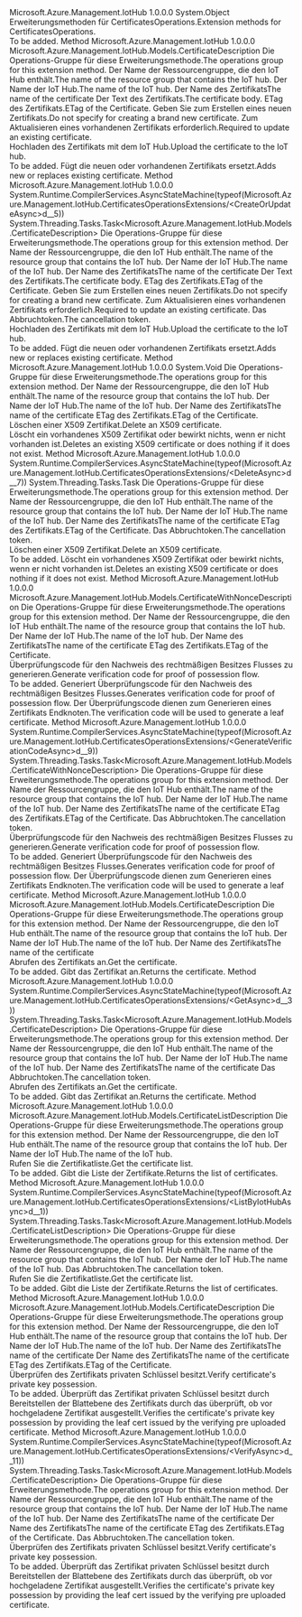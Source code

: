 <Type Name="CertificatesOperationsExtensions" FullName="Microsoft.Azure.Management.IotHub.CertificatesOperationsExtensions">
  <TypeSignature Language="C#" Value="public static class CertificatesOperationsExtensions" />
  <TypeSignature Language="ILAsm" Value=".class public auto ansi abstract sealed beforefieldinit CertificatesOperationsExtensions extends System.Object" />
  <TypeSignature Language="DocId" Value="T:Microsoft.Azure.Management.IotHub.CertificatesOperationsExtensions" />
  <TypeSignature Language="VB.NET" Value="Public Module CertificatesOperationsExtensions" />
  <TypeSignature Language="F#" Value="type CertificatesOperationsExtensions = class" />
  <AssemblyInfo>
    <AssemblyName>Microsoft.Azure.Management.IotHub</AssemblyName>
    <AssemblyVersion>1.0.0.0</AssemblyVersion>
  </AssemblyInfo>
  <Base>
    <BaseTypeName>System.Object</BaseTypeName>
  </Base>
  <Interfaces />
  <Docs>
    <summary>
            <span data-ttu-id="b4061-101">Erweiterungsmethoden für CertificatesOperations.</span><span class="sxs-lookup"><span data-stu-id="b4061-101">Extension methods for CertificatesOperations.</span></span>
            </summary>
    <remarks>To be added.</remarks>
  </Docs>
  <Members>
    <Member MemberName="CreateOrUpdate">
      <MemberSignature Language="C#" Value="public static Microsoft.Azure.Management.IotHub.Models.CertificateDescription CreateOrUpdate (this Microsoft.Azure.Management.IotHub.ICertificatesOperations operations, string resourceGroupName, string resourceName, string certificateName, Microsoft.Azure.Management.IotHub.Models.CertificateBodyDescription certificateDescription, string ifMatch = null);" />
      <MemberSignature Language="ILAsm" Value=".method public static hidebysig class Microsoft.Azure.Management.IotHub.Models.CertificateDescription CreateOrUpdate(class Microsoft.Azure.Management.IotHub.ICertificatesOperations operations, string resourceGroupName, string resourceName, string certificateName, class Microsoft.Azure.Management.IotHub.Models.CertificateBodyDescription certificateDescription, string ifMatch) cil managed" />
      <MemberSignature Language="DocId" Value="M:Microsoft.Azure.Management.IotHub.CertificatesOperationsExtensions.CreateOrUpdate(Microsoft.Azure.Management.IotHub.ICertificatesOperations,System.String,System.String,System.String,Microsoft.Azure.Management.IotHub.Models.CertificateBodyDescription,System.String)" />
      <MemberSignature Language="F#" Value="static member CreateOrUpdate : Microsoft.Azure.Management.IotHub.ICertificatesOperations * string * string * string * Microsoft.Azure.Management.IotHub.Models.CertificateBodyDescription * string -&gt; Microsoft.Azure.Management.IotHub.Models.CertificateDescription" Usage="Microsoft.Azure.Management.IotHub.CertificatesOperationsExtensions.CreateOrUpdate (operations, resourceGroupName, resourceName, certificateName, certificateDescription, ifMatch)" />
      <MemberType>Method</MemberType>
      <AssemblyInfo>
        <AssemblyName>Microsoft.Azure.Management.IotHub</AssemblyName>
        <AssemblyVersion>1.0.0.0</AssemblyVersion>
      </AssemblyInfo>
      <ReturnValue>
        <ReturnType>Microsoft.Azure.Management.IotHub.Models.CertificateDescription</ReturnType>
      </ReturnValue>
      <Parameters>
        <Parameter Name="operations" Type="Microsoft.Azure.Management.IotHub.ICertificatesOperations" RefType="this" />
        <Parameter Name="resourceGroupName" Type="System.String" />
        <Parameter Name="resourceName" Type="System.String" />
        <Parameter Name="certificateName" Type="System.String" />
        <Parameter Name="certificateDescription" Type="Microsoft.Azure.Management.IotHub.Models.CertificateBodyDescription" />
        <Parameter Name="ifMatch" Type="System.String" />
      </Parameters>
      <Docs>
        <param name="operations">
            <span data-ttu-id="b4061-102">Die Operations-Gruppe für diese Erweiterungsmethode.</span><span class="sxs-lookup"><span data-stu-id="b4061-102">The operations group for this extension method.</span></span>
            </param>
        <param name="resourceGroupName">
            <span data-ttu-id="b4061-103">Der Name der Ressourcengruppe, die den IoT Hub enthält.</span><span class="sxs-lookup"><span data-stu-id="b4061-103">The name of the resource group that contains the IoT hub.</span></span>
            </param>
        <param name="resourceName">
            <span data-ttu-id="b4061-104">Der Name der IoT Hub.</span><span class="sxs-lookup"><span data-stu-id="b4061-104">The name of the IoT hub.</span></span>
            </param>
        <param name="certificateName">
            <span data-ttu-id="b4061-105">Der Name des Zertifikats</span><span class="sxs-lookup"><span data-stu-id="b4061-105">The name of the certificate</span></span>
            </param>
        <param name="certificateDescription">
            <span data-ttu-id="b4061-106">Der Text des Zertifikats.</span><span class="sxs-lookup"><span data-stu-id="b4061-106">The certificate body.</span></span>
            </param>
        <param name="ifMatch">
            <span data-ttu-id="b4061-107">ETag des Zertifikats.</span><span class="sxs-lookup"><span data-stu-id="b4061-107">ETag of the Certificate.</span></span> <span data-ttu-id="b4061-108">Geben Sie zum Erstellen eines neuen Zertifikats.</span><span class="sxs-lookup"><span data-stu-id="b4061-108">Do not specify for creating a brand new certificate.</span></span> <span data-ttu-id="b4061-109">Zum Aktualisieren eines vorhandenen Zertifikats erforderlich.</span><span class="sxs-lookup"><span data-stu-id="b4061-109">Required to update an existing certificate.</span></span>
            </param>
        <summary>
            <span data-ttu-id="b4061-110">Hochladen des Zertifikats mit dem IoT Hub.</span><span class="sxs-lookup"><span data-stu-id="b4061-110">Upload the certificate to the IoT hub.</span></span>
            </summary>
        <returns>To be added.</returns>
        <remarks>
            <span data-ttu-id="b4061-111">Fügt die neuen oder vorhandenen Zertifikats ersetzt.</span><span class="sxs-lookup"><span data-stu-id="b4061-111">Adds new or replaces existing certificate.</span></span>
            </remarks>
      </Docs>
    </Member>
    <Member MemberName="CreateOrUpdateAsync">
      <MemberSignature Language="C#" Value="public static System.Threading.Tasks.Task&lt;Microsoft.Azure.Management.IotHub.Models.CertificateDescription&gt; CreateOrUpdateAsync (this Microsoft.Azure.Management.IotHub.ICertificatesOperations operations, string resourceGroupName, string resourceName, string certificateName, Microsoft.Azure.Management.IotHub.Models.CertificateBodyDescription certificateDescription, string ifMatch = null, System.Threading.CancellationToken cancellationToken = null);" />
      <MemberSignature Language="ILAsm" Value=".method public static hidebysig class System.Threading.Tasks.Task`1&lt;class Microsoft.Azure.Management.IotHub.Models.CertificateDescription&gt; CreateOrUpdateAsync(class Microsoft.Azure.Management.IotHub.ICertificatesOperations operations, string resourceGroupName, string resourceName, string certificateName, class Microsoft.Azure.Management.IotHub.Models.CertificateBodyDescription certificateDescription, string ifMatch, valuetype System.Threading.CancellationToken cancellationToken) cil managed" />
      <MemberSignature Language="DocId" Value="M:Microsoft.Azure.Management.IotHub.CertificatesOperationsExtensions.CreateOrUpdateAsync(Microsoft.Azure.Management.IotHub.ICertificatesOperations,System.String,System.String,System.String,Microsoft.Azure.Management.IotHub.Models.CertificateBodyDescription,System.String,System.Threading.CancellationToken)" />
      <MemberSignature Language="F#" Value="static member CreateOrUpdateAsync : Microsoft.Azure.Management.IotHub.ICertificatesOperations * string * string * string * Microsoft.Azure.Management.IotHub.Models.CertificateBodyDescription * string * System.Threading.CancellationToken -&gt; System.Threading.Tasks.Task&lt;Microsoft.Azure.Management.IotHub.Models.CertificateDescription&gt;" Usage="Microsoft.Azure.Management.IotHub.CertificatesOperationsExtensions.CreateOrUpdateAsync (operations, resourceGroupName, resourceName, certificateName, certificateDescription, ifMatch, cancellationToken)" />
      <MemberType>Method</MemberType>
      <AssemblyInfo>
        <AssemblyName>Microsoft.Azure.Management.IotHub</AssemblyName>
        <AssemblyVersion>1.0.0.0</AssemblyVersion>
      </AssemblyInfo>
      <Attributes>
        <Attribute>
          <AttributeName>System.Runtime.CompilerServices.AsyncStateMachine(typeof(Microsoft.Azure.Management.IotHub.CertificatesOperationsExtensions/&lt;CreateOrUpdateAsync&gt;d__5))</AttributeName>
        </Attribute>
      </Attributes>
      <ReturnValue>
        <ReturnType>System.Threading.Tasks.Task&lt;Microsoft.Azure.Management.IotHub.Models.CertificateDescription&gt;</ReturnType>
      </ReturnValue>
      <Parameters>
        <Parameter Name="operations" Type="Microsoft.Azure.Management.IotHub.ICertificatesOperations" RefType="this" />
        <Parameter Name="resourceGroupName" Type="System.String" />
        <Parameter Name="resourceName" Type="System.String" />
        <Parameter Name="certificateName" Type="System.String" />
        <Parameter Name="certificateDescription" Type="Microsoft.Azure.Management.IotHub.Models.CertificateBodyDescription" />
        <Parameter Name="ifMatch" Type="System.String" />
        <Parameter Name="cancellationToken" Type="System.Threading.CancellationToken" />
      </Parameters>
      <Docs>
        <param name="operations">
            <span data-ttu-id="b4061-112">Die Operations-Gruppe für diese Erweiterungsmethode.</span><span class="sxs-lookup"><span data-stu-id="b4061-112">The operations group for this extension method.</span></span>
            </param>
        <param name="resourceGroupName">
            <span data-ttu-id="b4061-113">Der Name der Ressourcengruppe, die den IoT Hub enthält.</span><span class="sxs-lookup"><span data-stu-id="b4061-113">The name of the resource group that contains the IoT hub.</span></span>
            </param>
        <param name="resourceName">
            <span data-ttu-id="b4061-114">Der Name der IoT Hub.</span><span class="sxs-lookup"><span data-stu-id="b4061-114">The name of the IoT hub.</span></span>
            </param>
        <param name="certificateName">
            <span data-ttu-id="b4061-115">Der Name des Zertifikats</span><span class="sxs-lookup"><span data-stu-id="b4061-115">The name of the certificate</span></span>
            </param>
        <param name="certificateDescription">
            <span data-ttu-id="b4061-116">Der Text des Zertifikats.</span><span class="sxs-lookup"><span data-stu-id="b4061-116">The certificate body.</span></span>
            </param>
        <param name="ifMatch">
            <span data-ttu-id="b4061-117">ETag des Zertifikats.</span><span class="sxs-lookup"><span data-stu-id="b4061-117">ETag of the Certificate.</span></span> <span data-ttu-id="b4061-118">Geben Sie zum Erstellen eines neuen Zertifikats.</span><span class="sxs-lookup"><span data-stu-id="b4061-118">Do not specify for creating a brand new certificate.</span></span> <span data-ttu-id="b4061-119">Zum Aktualisieren eines vorhandenen Zertifikats erforderlich.</span><span class="sxs-lookup"><span data-stu-id="b4061-119">Required to update an existing certificate.</span></span>
            </param>
        <param name="cancellationToken">
            <span data-ttu-id="b4061-120">Das Abbruchtoken.</span><span class="sxs-lookup"><span data-stu-id="b4061-120">The cancellation token.</span></span>
            </param>
        <summary>
            <span data-ttu-id="b4061-121">Hochladen des Zertifikats mit dem IoT Hub.</span><span class="sxs-lookup"><span data-stu-id="b4061-121">Upload the certificate to the IoT hub.</span></span>
            </summary>
        <returns>To be added.</returns>
        <remarks>
            <span data-ttu-id="b4061-122">Fügt die neuen oder vorhandenen Zertifikats ersetzt.</span><span class="sxs-lookup"><span data-stu-id="b4061-122">Adds new or replaces existing certificate.</span></span>
            </remarks>
      </Docs>
    </Member>
    <Member MemberName="Delete">
      <MemberSignature Language="C#" Value="public static void Delete (this Microsoft.Azure.Management.IotHub.ICertificatesOperations operations, string resourceGroupName, string resourceName, string certificateName, string ifMatch);" />
      <MemberSignature Language="ILAsm" Value=".method public static hidebysig void Delete(class Microsoft.Azure.Management.IotHub.ICertificatesOperations operations, string resourceGroupName, string resourceName, string certificateName, string ifMatch) cil managed" />
      <MemberSignature Language="DocId" Value="M:Microsoft.Azure.Management.IotHub.CertificatesOperationsExtensions.Delete(Microsoft.Azure.Management.IotHub.ICertificatesOperations,System.String,System.String,System.String,System.String)" />
      <MemberSignature Language="VB.NET" Value="&lt;Extension()&gt;&#xA;Public Sub Delete (operations As ICertificatesOperations, resourceGroupName As String, resourceName As String, certificateName As String, ifMatch As String)" />
      <MemberSignature Language="F#" Value="static member Delete : Microsoft.Azure.Management.IotHub.ICertificatesOperations * string * string * string * string -&gt; unit" Usage="Microsoft.Azure.Management.IotHub.CertificatesOperationsExtensions.Delete (operations, resourceGroupName, resourceName, certificateName, ifMatch)" />
      <MemberType>Method</MemberType>
      <AssemblyInfo>
        <AssemblyName>Microsoft.Azure.Management.IotHub</AssemblyName>
        <AssemblyVersion>1.0.0.0</AssemblyVersion>
      </AssemblyInfo>
      <ReturnValue>
        <ReturnType>System.Void</ReturnType>
      </ReturnValue>
      <Parameters>
        <Parameter Name="operations" Type="Microsoft.Azure.Management.IotHub.ICertificatesOperations" RefType="this" />
        <Parameter Name="resourceGroupName" Type="System.String" />
        <Parameter Name="resourceName" Type="System.String" />
        <Parameter Name="certificateName" Type="System.String" />
        <Parameter Name="ifMatch" Type="System.String" />
      </Parameters>
      <Docs>
        <param name="operations">
            <span data-ttu-id="b4061-123">Die Operations-Gruppe für diese Erweiterungsmethode.</span><span class="sxs-lookup"><span data-stu-id="b4061-123">The operations group for this extension method.</span></span>
            </param>
        <param name="resourceGroupName">
            <span data-ttu-id="b4061-124">Der Name der Ressourcengruppe, die den IoT Hub enthält.</span><span class="sxs-lookup"><span data-stu-id="b4061-124">The name of the resource group that contains the IoT hub.</span></span>
            </param>
        <param name="resourceName">
            <span data-ttu-id="b4061-125">Der Name der IoT Hub.</span><span class="sxs-lookup"><span data-stu-id="b4061-125">The name of the IoT hub.</span></span>
            </param>
        <param name="certificateName">
            <span data-ttu-id="b4061-126">Der Name des Zertifikats</span><span class="sxs-lookup"><span data-stu-id="b4061-126">The name of the certificate</span></span>
            </param>
        <param name="ifMatch">
            <span data-ttu-id="b4061-127">ETag des Zertifikats.</span><span class="sxs-lookup"><span data-stu-id="b4061-127">ETag of the Certificate.</span></span>
            </param>
        <summary>
            <span data-ttu-id="b4061-128">Löschen einer X509 Zertifikat.</span><span class="sxs-lookup"><span data-stu-id="b4061-128">Delete an X509 certificate.</span></span>
            </summary>
        <remarks>
            <span data-ttu-id="b4061-129">Löscht ein vorhandenes X509 Zertifikat oder bewirkt nichts, wenn er nicht vorhanden ist.</span><span class="sxs-lookup"><span data-stu-id="b4061-129">Deletes an existing X509 certificate or does nothing if it does not exist.</span></span>
            </remarks>
      </Docs>
    </Member>
    <Member MemberName="DeleteAsync">
      <MemberSignature Language="C#" Value="public static System.Threading.Tasks.Task DeleteAsync (this Microsoft.Azure.Management.IotHub.ICertificatesOperations operations, string resourceGroupName, string resourceName, string certificateName, string ifMatch, System.Threading.CancellationToken cancellationToken = null);" />
      <MemberSignature Language="ILAsm" Value=".method public static hidebysig class System.Threading.Tasks.Task DeleteAsync(class Microsoft.Azure.Management.IotHub.ICertificatesOperations operations, string resourceGroupName, string resourceName, string certificateName, string ifMatch, valuetype System.Threading.CancellationToken cancellationToken) cil managed" />
      <MemberSignature Language="DocId" Value="M:Microsoft.Azure.Management.IotHub.CertificatesOperationsExtensions.DeleteAsync(Microsoft.Azure.Management.IotHub.ICertificatesOperations,System.String,System.String,System.String,System.String,System.Threading.CancellationToken)" />
      <MemberSignature Language="F#" Value="static member DeleteAsync : Microsoft.Azure.Management.IotHub.ICertificatesOperations * string * string * string * string * System.Threading.CancellationToken -&gt; System.Threading.Tasks.Task" Usage="Microsoft.Azure.Management.IotHub.CertificatesOperationsExtensions.DeleteAsync (operations, resourceGroupName, resourceName, certificateName, ifMatch, cancellationToken)" />
      <MemberType>Method</MemberType>
      <AssemblyInfo>
        <AssemblyName>Microsoft.Azure.Management.IotHub</AssemblyName>
        <AssemblyVersion>1.0.0.0</AssemblyVersion>
      </AssemblyInfo>
      <Attributes>
        <Attribute>
          <AttributeName>System.Runtime.CompilerServices.AsyncStateMachine(typeof(Microsoft.Azure.Management.IotHub.CertificatesOperationsExtensions/&lt;DeleteAsync&gt;d__7))</AttributeName>
        </Attribute>
      </Attributes>
      <ReturnValue>
        <ReturnType>System.Threading.Tasks.Task</ReturnType>
      </ReturnValue>
      <Parameters>
        <Parameter Name="operations" Type="Microsoft.Azure.Management.IotHub.ICertificatesOperations" RefType="this" />
        <Parameter Name="resourceGroupName" Type="System.String" />
        <Parameter Name="resourceName" Type="System.String" />
        <Parameter Name="certificateName" Type="System.String" />
        <Parameter Name="ifMatch" Type="System.String" />
        <Parameter Name="cancellationToken" Type="System.Threading.CancellationToken" />
      </Parameters>
      <Docs>
        <param name="operations">
            <span data-ttu-id="b4061-130">Die Operations-Gruppe für diese Erweiterungsmethode.</span><span class="sxs-lookup"><span data-stu-id="b4061-130">The operations group for this extension method.</span></span>
            </param>
        <param name="resourceGroupName">
            <span data-ttu-id="b4061-131">Der Name der Ressourcengruppe, die den IoT Hub enthält.</span><span class="sxs-lookup"><span data-stu-id="b4061-131">The name of the resource group that contains the IoT hub.</span></span>
            </param>
        <param name="resourceName">
            <span data-ttu-id="b4061-132">Der Name der IoT Hub.</span><span class="sxs-lookup"><span data-stu-id="b4061-132">The name of the IoT hub.</span></span>
            </param>
        <param name="certificateName">
            <span data-ttu-id="b4061-133">Der Name des Zertifikats</span><span class="sxs-lookup"><span data-stu-id="b4061-133">The name of the certificate</span></span>
            </param>
        <param name="ifMatch">
            <span data-ttu-id="b4061-134">ETag des Zertifikats.</span><span class="sxs-lookup"><span data-stu-id="b4061-134">ETag of the Certificate.</span></span>
            </param>
        <param name="cancellationToken">
            <span data-ttu-id="b4061-135">Das Abbruchtoken.</span><span class="sxs-lookup"><span data-stu-id="b4061-135">The cancellation token.</span></span>
            </param>
        <summary>
            <span data-ttu-id="b4061-136">Löschen einer X509 Zertifikat.</span><span class="sxs-lookup"><span data-stu-id="b4061-136">Delete an X509 certificate.</span></span>
            </summary>
        <returns>To be added.</returns>
        <remarks>
            <span data-ttu-id="b4061-137">Löscht ein vorhandenes X509 Zertifikat oder bewirkt nichts, wenn er nicht vorhanden ist.</span><span class="sxs-lookup"><span data-stu-id="b4061-137">Deletes an existing X509 certificate or does nothing if it does not exist.</span></span>
            </remarks>
      </Docs>
    </Member>
    <Member MemberName="GenerateVerificationCode">
      <MemberSignature Language="C#" Value="public static Microsoft.Azure.Management.IotHub.Models.CertificateWithNonceDescription GenerateVerificationCode (this Microsoft.Azure.Management.IotHub.ICertificatesOperations operations, string resourceGroupName, string resourceName, string certificateName, string ifMatch);" />
      <MemberSignature Language="ILAsm" Value=".method public static hidebysig class Microsoft.Azure.Management.IotHub.Models.CertificateWithNonceDescription GenerateVerificationCode(class Microsoft.Azure.Management.IotHub.ICertificatesOperations operations, string resourceGroupName, string resourceName, string certificateName, string ifMatch) cil managed" />
      <MemberSignature Language="DocId" Value="M:Microsoft.Azure.Management.IotHub.CertificatesOperationsExtensions.GenerateVerificationCode(Microsoft.Azure.Management.IotHub.ICertificatesOperations,System.String,System.String,System.String,System.String)" />
      <MemberSignature Language="VB.NET" Value="&lt;Extension()&gt;&#xA;Public Function GenerateVerificationCode (operations As ICertificatesOperations, resourceGroupName As String, resourceName As String, certificateName As String, ifMatch As String) As CertificateWithNonceDescription" />
      <MemberSignature Language="F#" Value="static member GenerateVerificationCode : Microsoft.Azure.Management.IotHub.ICertificatesOperations * string * string * string * string -&gt; Microsoft.Azure.Management.IotHub.Models.CertificateWithNonceDescription" Usage="Microsoft.Azure.Management.IotHub.CertificatesOperationsExtensions.GenerateVerificationCode (operations, resourceGroupName, resourceName, certificateName, ifMatch)" />
      <MemberType>Method</MemberType>
      <AssemblyInfo>
        <AssemblyName>Microsoft.Azure.Management.IotHub</AssemblyName>
        <AssemblyVersion>1.0.0.0</AssemblyVersion>
      </AssemblyInfo>
      <ReturnValue>
        <ReturnType>Microsoft.Azure.Management.IotHub.Models.CertificateWithNonceDescription</ReturnType>
      </ReturnValue>
      <Parameters>
        <Parameter Name="operations" Type="Microsoft.Azure.Management.IotHub.ICertificatesOperations" RefType="this" />
        <Parameter Name="resourceGroupName" Type="System.String" />
        <Parameter Name="resourceName" Type="System.String" />
        <Parameter Name="certificateName" Type="System.String" />
        <Parameter Name="ifMatch" Type="System.String" />
      </Parameters>
      <Docs>
        <param name="operations">
            <span data-ttu-id="b4061-138">Die Operations-Gruppe für diese Erweiterungsmethode.</span><span class="sxs-lookup"><span data-stu-id="b4061-138">The operations group for this extension method.</span></span>
            </param>
        <param name="resourceGroupName">
            <span data-ttu-id="b4061-139">Der Name der Ressourcengruppe, die den IoT Hub enthält.</span><span class="sxs-lookup"><span data-stu-id="b4061-139">The name of the resource group that contains the IoT hub.</span></span>
            </param>
        <param name="resourceName">
            <span data-ttu-id="b4061-140">Der Name der IoT Hub.</span><span class="sxs-lookup"><span data-stu-id="b4061-140">The name of the IoT hub.</span></span>
            </param>
        <param name="certificateName">
            <span data-ttu-id="b4061-141">Der Name des Zertifikats</span><span class="sxs-lookup"><span data-stu-id="b4061-141">The name of the certificate</span></span>
            </param>
        <param name="ifMatch">
            <span data-ttu-id="b4061-142">ETag des Zertifikats.</span><span class="sxs-lookup"><span data-stu-id="b4061-142">ETag of the Certificate.</span></span>
            </param>
        <summary>
            <span data-ttu-id="b4061-143">Überprüfungscode für den Nachweis des rechtmäßigen Besitzes Flusses zu generieren.</span><span class="sxs-lookup"><span data-stu-id="b4061-143">Generate verification code for proof of possession flow.</span></span>
            </summary>
        <returns>To be added.</returns>
        <remarks>
            <span data-ttu-id="b4061-144">Generiert Überprüfungscode für den Nachweis des rechtmäßigen Besitzes Flusses.</span><span class="sxs-lookup"><span data-stu-id="b4061-144">Generates verification code for proof of possession flow.</span></span> <span data-ttu-id="b4061-145">Der Überprüfungscode dienen zum Generieren eines Zertifikats Endknoten.</span><span class="sxs-lookup"><span data-stu-id="b4061-145">The verification code will be used to generate a leaf certificate.</span></span>
            </remarks>
      </Docs>
    </Member>
    <Member MemberName="GenerateVerificationCodeAsync">
      <MemberSignature Language="C#" Value="public static System.Threading.Tasks.Task&lt;Microsoft.Azure.Management.IotHub.Models.CertificateWithNonceDescription&gt; GenerateVerificationCodeAsync (this Microsoft.Azure.Management.IotHub.ICertificatesOperations operations, string resourceGroupName, string resourceName, string certificateName, string ifMatch, System.Threading.CancellationToken cancellationToken = null);" />
      <MemberSignature Language="ILAsm" Value=".method public static hidebysig class System.Threading.Tasks.Task`1&lt;class Microsoft.Azure.Management.IotHub.Models.CertificateWithNonceDescription&gt; GenerateVerificationCodeAsync(class Microsoft.Azure.Management.IotHub.ICertificatesOperations operations, string resourceGroupName, string resourceName, string certificateName, string ifMatch, valuetype System.Threading.CancellationToken cancellationToken) cil managed" />
      <MemberSignature Language="DocId" Value="M:Microsoft.Azure.Management.IotHub.CertificatesOperationsExtensions.GenerateVerificationCodeAsync(Microsoft.Azure.Management.IotHub.ICertificatesOperations,System.String,System.String,System.String,System.String,System.Threading.CancellationToken)" />
      <MemberSignature Language="F#" Value="static member GenerateVerificationCodeAsync : Microsoft.Azure.Management.IotHub.ICertificatesOperations * string * string * string * string * System.Threading.CancellationToken -&gt; System.Threading.Tasks.Task&lt;Microsoft.Azure.Management.IotHub.Models.CertificateWithNonceDescription&gt;" Usage="Microsoft.Azure.Management.IotHub.CertificatesOperationsExtensions.GenerateVerificationCodeAsync (operations, resourceGroupName, resourceName, certificateName, ifMatch, cancellationToken)" />
      <MemberType>Method</MemberType>
      <AssemblyInfo>
        <AssemblyName>Microsoft.Azure.Management.IotHub</AssemblyName>
        <AssemblyVersion>1.0.0.0</AssemblyVersion>
      </AssemblyInfo>
      <Attributes>
        <Attribute>
          <AttributeName>System.Runtime.CompilerServices.AsyncStateMachine(typeof(Microsoft.Azure.Management.IotHub.CertificatesOperationsExtensions/&lt;GenerateVerificationCodeAsync&gt;d__9))</AttributeName>
        </Attribute>
      </Attributes>
      <ReturnValue>
        <ReturnType>System.Threading.Tasks.Task&lt;Microsoft.Azure.Management.IotHub.Models.CertificateWithNonceDescription&gt;</ReturnType>
      </ReturnValue>
      <Parameters>
        <Parameter Name="operations" Type="Microsoft.Azure.Management.IotHub.ICertificatesOperations" RefType="this" />
        <Parameter Name="resourceGroupName" Type="System.String" />
        <Parameter Name="resourceName" Type="System.String" />
        <Parameter Name="certificateName" Type="System.String" />
        <Parameter Name="ifMatch" Type="System.String" />
        <Parameter Name="cancellationToken" Type="System.Threading.CancellationToken" />
      </Parameters>
      <Docs>
        <param name="operations">
            <span data-ttu-id="b4061-146">Die Operations-Gruppe für diese Erweiterungsmethode.</span><span class="sxs-lookup"><span data-stu-id="b4061-146">The operations group for this extension method.</span></span>
            </param>
        <param name="resourceGroupName">
            <span data-ttu-id="b4061-147">Der Name der Ressourcengruppe, die den IoT Hub enthält.</span><span class="sxs-lookup"><span data-stu-id="b4061-147">The name of the resource group that contains the IoT hub.</span></span>
            </param>
        <param name="resourceName">
            <span data-ttu-id="b4061-148">Der Name der IoT Hub.</span><span class="sxs-lookup"><span data-stu-id="b4061-148">The name of the IoT hub.</span></span>
            </param>
        <param name="certificateName">
            <span data-ttu-id="b4061-149">Der Name des Zertifikats</span><span class="sxs-lookup"><span data-stu-id="b4061-149">The name of the certificate</span></span>
            </param>
        <param name="ifMatch">
            <span data-ttu-id="b4061-150">ETag des Zertifikats.</span><span class="sxs-lookup"><span data-stu-id="b4061-150">ETag of the Certificate.</span></span>
            </param>
        <param name="cancellationToken">
            <span data-ttu-id="b4061-151">Das Abbruchtoken.</span><span class="sxs-lookup"><span data-stu-id="b4061-151">The cancellation token.</span></span>
            </param>
        <summary>
            <span data-ttu-id="b4061-152">Überprüfungscode für den Nachweis des rechtmäßigen Besitzes Flusses zu generieren.</span><span class="sxs-lookup"><span data-stu-id="b4061-152">Generate verification code for proof of possession flow.</span></span>
            </summary>
        <returns>To be added.</returns>
        <remarks>
            <span data-ttu-id="b4061-153">Generiert Überprüfungscode für den Nachweis des rechtmäßigen Besitzes Flusses.</span><span class="sxs-lookup"><span data-stu-id="b4061-153">Generates verification code for proof of possession flow.</span></span> <span data-ttu-id="b4061-154">Der Überprüfungscode dienen zum Generieren eines Zertifikats Endknoten.</span><span class="sxs-lookup"><span data-stu-id="b4061-154">The verification code will be used to generate a leaf certificate.</span></span>
            </remarks>
      </Docs>
    </Member>
    <Member MemberName="Get">
      <MemberSignature Language="C#" Value="public static Microsoft.Azure.Management.IotHub.Models.CertificateDescription Get (this Microsoft.Azure.Management.IotHub.ICertificatesOperations operations, string resourceGroupName, string resourceName, string certificateName);" />
      <MemberSignature Language="ILAsm" Value=".method public static hidebysig class Microsoft.Azure.Management.IotHub.Models.CertificateDescription Get(class Microsoft.Azure.Management.IotHub.ICertificatesOperations operations, string resourceGroupName, string resourceName, string certificateName) cil managed" />
      <MemberSignature Language="DocId" Value="M:Microsoft.Azure.Management.IotHub.CertificatesOperationsExtensions.Get(Microsoft.Azure.Management.IotHub.ICertificatesOperations,System.String,System.String,System.String)" />
      <MemberSignature Language="VB.NET" Value="&lt;Extension()&gt;&#xA;Public Function Get (operations As ICertificatesOperations, resourceGroupName As String, resourceName As String, certificateName As String) As CertificateDescription" />
      <MemberSignature Language="F#" Value="static member Get : Microsoft.Azure.Management.IotHub.ICertificatesOperations * string * string * string -&gt; Microsoft.Azure.Management.IotHub.Models.CertificateDescription" Usage="Microsoft.Azure.Management.IotHub.CertificatesOperationsExtensions.Get (operations, resourceGroupName, resourceName, certificateName)" />
      <MemberType>Method</MemberType>
      <AssemblyInfo>
        <AssemblyName>Microsoft.Azure.Management.IotHub</AssemblyName>
        <AssemblyVersion>1.0.0.0</AssemblyVersion>
      </AssemblyInfo>
      <ReturnValue>
        <ReturnType>Microsoft.Azure.Management.IotHub.Models.CertificateDescription</ReturnType>
      </ReturnValue>
      <Parameters>
        <Parameter Name="operations" Type="Microsoft.Azure.Management.IotHub.ICertificatesOperations" RefType="this" />
        <Parameter Name="resourceGroupName" Type="System.String" />
        <Parameter Name="resourceName" Type="System.String" />
        <Parameter Name="certificateName" Type="System.String" />
      </Parameters>
      <Docs>
        <param name="operations">
            <span data-ttu-id="b4061-155">Die Operations-Gruppe für diese Erweiterungsmethode.</span><span class="sxs-lookup"><span data-stu-id="b4061-155">The operations group for this extension method.</span></span>
            </param>
        <param name="resourceGroupName">
            <span data-ttu-id="b4061-156">Der Name der Ressourcengruppe, die den IoT Hub enthält.</span><span class="sxs-lookup"><span data-stu-id="b4061-156">The name of the resource group that contains the IoT hub.</span></span>
            </param>
        <param name="resourceName">
            <span data-ttu-id="b4061-157">Der Name der IoT Hub.</span><span class="sxs-lookup"><span data-stu-id="b4061-157">The name of the IoT hub.</span></span>
            </param>
        <param name="certificateName">
            <span data-ttu-id="b4061-158">Der Name des Zertifikats</span><span class="sxs-lookup"><span data-stu-id="b4061-158">The name of the certificate</span></span>
            </param>
        <summary>
            <span data-ttu-id="b4061-159">Abrufen des Zertifikats an.</span><span class="sxs-lookup"><span data-stu-id="b4061-159">Get the certificate.</span></span>
            </summary>
        <returns>To be added.</returns>
        <remarks>
            <span data-ttu-id="b4061-160">Gibt das Zertifikat an.</span><span class="sxs-lookup"><span data-stu-id="b4061-160">Returns the certificate.</span></span>
            </remarks>
      </Docs>
    </Member>
    <Member MemberName="GetAsync">
      <MemberSignature Language="C#" Value="public static System.Threading.Tasks.Task&lt;Microsoft.Azure.Management.IotHub.Models.CertificateDescription&gt; GetAsync (this Microsoft.Azure.Management.IotHub.ICertificatesOperations operations, string resourceGroupName, string resourceName, string certificateName, System.Threading.CancellationToken cancellationToken = null);" />
      <MemberSignature Language="ILAsm" Value=".method public static hidebysig class System.Threading.Tasks.Task`1&lt;class Microsoft.Azure.Management.IotHub.Models.CertificateDescription&gt; GetAsync(class Microsoft.Azure.Management.IotHub.ICertificatesOperations operations, string resourceGroupName, string resourceName, string certificateName, valuetype System.Threading.CancellationToken cancellationToken) cil managed" />
      <MemberSignature Language="DocId" Value="M:Microsoft.Azure.Management.IotHub.CertificatesOperationsExtensions.GetAsync(Microsoft.Azure.Management.IotHub.ICertificatesOperations,System.String,System.String,System.String,System.Threading.CancellationToken)" />
      <MemberSignature Language="F#" Value="static member GetAsync : Microsoft.Azure.Management.IotHub.ICertificatesOperations * string * string * string * System.Threading.CancellationToken -&gt; System.Threading.Tasks.Task&lt;Microsoft.Azure.Management.IotHub.Models.CertificateDescription&gt;" Usage="Microsoft.Azure.Management.IotHub.CertificatesOperationsExtensions.GetAsync (operations, resourceGroupName, resourceName, certificateName, cancellationToken)" />
      <MemberType>Method</MemberType>
      <AssemblyInfo>
        <AssemblyName>Microsoft.Azure.Management.IotHub</AssemblyName>
        <AssemblyVersion>1.0.0.0</AssemblyVersion>
      </AssemblyInfo>
      <Attributes>
        <Attribute>
          <AttributeName>System.Runtime.CompilerServices.AsyncStateMachine(typeof(Microsoft.Azure.Management.IotHub.CertificatesOperationsExtensions/&lt;GetAsync&gt;d__3))</AttributeName>
        </Attribute>
      </Attributes>
      <ReturnValue>
        <ReturnType>System.Threading.Tasks.Task&lt;Microsoft.Azure.Management.IotHub.Models.CertificateDescription&gt;</ReturnType>
      </ReturnValue>
      <Parameters>
        <Parameter Name="operations" Type="Microsoft.Azure.Management.IotHub.ICertificatesOperations" RefType="this" />
        <Parameter Name="resourceGroupName" Type="System.String" />
        <Parameter Name="resourceName" Type="System.String" />
        <Parameter Name="certificateName" Type="System.String" />
        <Parameter Name="cancellationToken" Type="System.Threading.CancellationToken" />
      </Parameters>
      <Docs>
        <param name="operations">
            <span data-ttu-id="b4061-161">Die Operations-Gruppe für diese Erweiterungsmethode.</span><span class="sxs-lookup"><span data-stu-id="b4061-161">The operations group for this extension method.</span></span>
            </param>
        <param name="resourceGroupName">
            <span data-ttu-id="b4061-162">Der Name der Ressourcengruppe, die den IoT Hub enthält.</span><span class="sxs-lookup"><span data-stu-id="b4061-162">The name of the resource group that contains the IoT hub.</span></span>
            </param>
        <param name="resourceName">
            <span data-ttu-id="b4061-163">Der Name der IoT Hub.</span><span class="sxs-lookup"><span data-stu-id="b4061-163">The name of the IoT hub.</span></span>
            </param>
        <param name="certificateName">
            <span data-ttu-id="b4061-164">Der Name des Zertifikats</span><span class="sxs-lookup"><span data-stu-id="b4061-164">The name of the certificate</span></span>
            </param>
        <param name="cancellationToken">
            <span data-ttu-id="b4061-165">Das Abbruchtoken.</span><span class="sxs-lookup"><span data-stu-id="b4061-165">The cancellation token.</span></span>
            </param>
        <summary>
            <span data-ttu-id="b4061-166">Abrufen des Zertifikats an.</span><span class="sxs-lookup"><span data-stu-id="b4061-166">Get the certificate.</span></span>
            </summary>
        <returns>To be added.</returns>
        <remarks>
            <span data-ttu-id="b4061-167">Gibt das Zertifikat an.</span><span class="sxs-lookup"><span data-stu-id="b4061-167">Returns the certificate.</span></span>
            </remarks>
      </Docs>
    </Member>
    <Member MemberName="ListByIotHub">
      <MemberSignature Language="C#" Value="public static Microsoft.Azure.Management.IotHub.Models.CertificateListDescription ListByIotHub (this Microsoft.Azure.Management.IotHub.ICertificatesOperations operations, string resourceGroupName, string resourceName);" />
      <MemberSignature Language="ILAsm" Value=".method public static hidebysig class Microsoft.Azure.Management.IotHub.Models.CertificateListDescription ListByIotHub(class Microsoft.Azure.Management.IotHub.ICertificatesOperations operations, string resourceGroupName, string resourceName) cil managed" />
      <MemberSignature Language="DocId" Value="M:Microsoft.Azure.Management.IotHub.CertificatesOperationsExtensions.ListByIotHub(Microsoft.Azure.Management.IotHub.ICertificatesOperations,System.String,System.String)" />
      <MemberSignature Language="VB.NET" Value="&lt;Extension()&gt;&#xA;Public Function ListByIotHub (operations As ICertificatesOperations, resourceGroupName As String, resourceName As String) As CertificateListDescription" />
      <MemberSignature Language="F#" Value="static member ListByIotHub : Microsoft.Azure.Management.IotHub.ICertificatesOperations * string * string -&gt; Microsoft.Azure.Management.IotHub.Models.CertificateListDescription" Usage="Microsoft.Azure.Management.IotHub.CertificatesOperationsExtensions.ListByIotHub (operations, resourceGroupName, resourceName)" />
      <MemberType>Method</MemberType>
      <AssemblyInfo>
        <AssemblyName>Microsoft.Azure.Management.IotHub</AssemblyName>
        <AssemblyVersion>1.0.0.0</AssemblyVersion>
      </AssemblyInfo>
      <ReturnValue>
        <ReturnType>Microsoft.Azure.Management.IotHub.Models.CertificateListDescription</ReturnType>
      </ReturnValue>
      <Parameters>
        <Parameter Name="operations" Type="Microsoft.Azure.Management.IotHub.ICertificatesOperations" RefType="this" />
        <Parameter Name="resourceGroupName" Type="System.String" />
        <Parameter Name="resourceName" Type="System.String" />
      </Parameters>
      <Docs>
        <param name="operations">
            <span data-ttu-id="b4061-168">Die Operations-Gruppe für diese Erweiterungsmethode.</span><span class="sxs-lookup"><span data-stu-id="b4061-168">The operations group for this extension method.</span></span>
            </param>
        <param name="resourceGroupName">
            <span data-ttu-id="b4061-169">Der Name der Ressourcengruppe, die den IoT Hub enthält.</span><span class="sxs-lookup"><span data-stu-id="b4061-169">The name of the resource group that contains the IoT hub.</span></span>
            </param>
        <param name="resourceName">
            <span data-ttu-id="b4061-170">Der Name der IoT Hub.</span><span class="sxs-lookup"><span data-stu-id="b4061-170">The name of the IoT hub.</span></span>
            </param>
        <summary>
            <span data-ttu-id="b4061-171">Rufen Sie die Zertifikatliste.</span><span class="sxs-lookup"><span data-stu-id="b4061-171">Get the certificate list.</span></span>
            </summary>
        <returns>To be added.</returns>
        <remarks>
            <span data-ttu-id="b4061-172">Gibt die Liste der Zertifikate.</span><span class="sxs-lookup"><span data-stu-id="b4061-172">Returns the list of certificates.</span></span>
            </remarks>
      </Docs>
    </Member>
    <Member MemberName="ListByIotHubAsync">
      <MemberSignature Language="C#" Value="public static System.Threading.Tasks.Task&lt;Microsoft.Azure.Management.IotHub.Models.CertificateListDescription&gt; ListByIotHubAsync (this Microsoft.Azure.Management.IotHub.ICertificatesOperations operations, string resourceGroupName, string resourceName, System.Threading.CancellationToken cancellationToken = null);" />
      <MemberSignature Language="ILAsm" Value=".method public static hidebysig class System.Threading.Tasks.Task`1&lt;class Microsoft.Azure.Management.IotHub.Models.CertificateListDescription&gt; ListByIotHubAsync(class Microsoft.Azure.Management.IotHub.ICertificatesOperations operations, string resourceGroupName, string resourceName, valuetype System.Threading.CancellationToken cancellationToken) cil managed" />
      <MemberSignature Language="DocId" Value="M:Microsoft.Azure.Management.IotHub.CertificatesOperationsExtensions.ListByIotHubAsync(Microsoft.Azure.Management.IotHub.ICertificatesOperations,System.String,System.String,System.Threading.CancellationToken)" />
      <MemberSignature Language="F#" Value="static member ListByIotHubAsync : Microsoft.Azure.Management.IotHub.ICertificatesOperations * string * string * System.Threading.CancellationToken -&gt; System.Threading.Tasks.Task&lt;Microsoft.Azure.Management.IotHub.Models.CertificateListDescription&gt;" Usage="Microsoft.Azure.Management.IotHub.CertificatesOperationsExtensions.ListByIotHubAsync (operations, resourceGroupName, resourceName, cancellationToken)" />
      <MemberType>Method</MemberType>
      <AssemblyInfo>
        <AssemblyName>Microsoft.Azure.Management.IotHub</AssemblyName>
        <AssemblyVersion>1.0.0.0</AssemblyVersion>
      </AssemblyInfo>
      <Attributes>
        <Attribute>
          <AttributeName>System.Runtime.CompilerServices.AsyncStateMachine(typeof(Microsoft.Azure.Management.IotHub.CertificatesOperationsExtensions/&lt;ListByIotHubAsync&gt;d__1))</AttributeName>
        </Attribute>
      </Attributes>
      <ReturnValue>
        <ReturnType>System.Threading.Tasks.Task&lt;Microsoft.Azure.Management.IotHub.Models.CertificateListDescription&gt;</ReturnType>
      </ReturnValue>
      <Parameters>
        <Parameter Name="operations" Type="Microsoft.Azure.Management.IotHub.ICertificatesOperations" RefType="this" />
        <Parameter Name="resourceGroupName" Type="System.String" />
        <Parameter Name="resourceName" Type="System.String" />
        <Parameter Name="cancellationToken" Type="System.Threading.CancellationToken" />
      </Parameters>
      <Docs>
        <param name="operations">
            <span data-ttu-id="b4061-173">Die Operations-Gruppe für diese Erweiterungsmethode.</span><span class="sxs-lookup"><span data-stu-id="b4061-173">The operations group for this extension method.</span></span>
            </param>
        <param name="resourceGroupName">
            <span data-ttu-id="b4061-174">Der Name der Ressourcengruppe, die den IoT Hub enthält.</span><span class="sxs-lookup"><span data-stu-id="b4061-174">The name of the resource group that contains the IoT hub.</span></span>
            </param>
        <param name="resourceName">
            <span data-ttu-id="b4061-175">Der Name der IoT Hub.</span><span class="sxs-lookup"><span data-stu-id="b4061-175">The name of the IoT hub.</span></span>
            </param>
        <param name="cancellationToken">
            <span data-ttu-id="b4061-176">Das Abbruchtoken.</span><span class="sxs-lookup"><span data-stu-id="b4061-176">The cancellation token.</span></span>
            </param>
        <summary>
            <span data-ttu-id="b4061-177">Rufen Sie die Zertifikatliste.</span><span class="sxs-lookup"><span data-stu-id="b4061-177">Get the certificate list.</span></span>
            </summary>
        <returns>To be added.</returns>
        <remarks>
            <span data-ttu-id="b4061-178">Gibt die Liste der Zertifikate.</span><span class="sxs-lookup"><span data-stu-id="b4061-178">Returns the list of certificates.</span></span>
            </remarks>
      </Docs>
    </Member>
    <Member MemberName="Verify">
      <MemberSignature Language="C#" Value="public static Microsoft.Azure.Management.IotHub.Models.CertificateDescription Verify (this Microsoft.Azure.Management.IotHub.ICertificatesOperations operations, string resourceGroupName, string resourceName, string certificateName, Microsoft.Azure.Management.IotHub.Models.CertificateVerificationDescription certificateVerificationBody, string ifMatch);" />
      <MemberSignature Language="ILAsm" Value=".method public static hidebysig class Microsoft.Azure.Management.IotHub.Models.CertificateDescription Verify(class Microsoft.Azure.Management.IotHub.ICertificatesOperations operations, string resourceGroupName, string resourceName, string certificateName, class Microsoft.Azure.Management.IotHub.Models.CertificateVerificationDescription certificateVerificationBody, string ifMatch) cil managed" />
      <MemberSignature Language="DocId" Value="M:Microsoft.Azure.Management.IotHub.CertificatesOperationsExtensions.Verify(Microsoft.Azure.Management.IotHub.ICertificatesOperations,System.String,System.String,System.String,Microsoft.Azure.Management.IotHub.Models.CertificateVerificationDescription,System.String)" />
      <MemberSignature Language="VB.NET" Value="&lt;Extension()&gt;&#xA;Public Function Verify (operations As ICertificatesOperations, resourceGroupName As String, resourceName As String, certificateName As String, certificateVerificationBody As CertificateVerificationDescription, ifMatch As String) As CertificateDescription" />
      <MemberSignature Language="F#" Value="static member Verify : Microsoft.Azure.Management.IotHub.ICertificatesOperations * string * string * string * Microsoft.Azure.Management.IotHub.Models.CertificateVerificationDescription * string -&gt; Microsoft.Azure.Management.IotHub.Models.CertificateDescription" Usage="Microsoft.Azure.Management.IotHub.CertificatesOperationsExtensions.Verify (operations, resourceGroupName, resourceName, certificateName, certificateVerificationBody, ifMatch)" />
      <MemberType>Method</MemberType>
      <AssemblyInfo>
        <AssemblyName>Microsoft.Azure.Management.IotHub</AssemblyName>
        <AssemblyVersion>1.0.0.0</AssemblyVersion>
      </AssemblyInfo>
      <ReturnValue>
        <ReturnType>Microsoft.Azure.Management.IotHub.Models.CertificateDescription</ReturnType>
      </ReturnValue>
      <Parameters>
        <Parameter Name="operations" Type="Microsoft.Azure.Management.IotHub.ICertificatesOperations" RefType="this" />
        <Parameter Name="resourceGroupName" Type="System.String" />
        <Parameter Name="resourceName" Type="System.String" />
        <Parameter Name="certificateName" Type="System.String" />
        <Parameter Name="certificateVerificationBody" Type="Microsoft.Azure.Management.IotHub.Models.CertificateVerificationDescription" />
        <Parameter Name="ifMatch" Type="System.String" />
      </Parameters>
      <Docs>
        <param name="operations">
            <span data-ttu-id="b4061-179">Die Operations-Gruppe für diese Erweiterungsmethode.</span><span class="sxs-lookup"><span data-stu-id="b4061-179">The operations group for this extension method.</span></span>
            </param>
        <param name="resourceGroupName">
            <span data-ttu-id="b4061-180">Der Name der Ressourcengruppe, die den IoT Hub enthält.</span><span class="sxs-lookup"><span data-stu-id="b4061-180">The name of the resource group that contains the IoT hub.</span></span>
            </param>
        <param name="resourceName">
            <span data-ttu-id="b4061-181">Der Name der IoT Hub.</span><span class="sxs-lookup"><span data-stu-id="b4061-181">The name of the IoT hub.</span></span>
            </param>
        <param name="certificateName">
            <span data-ttu-id="b4061-182">Der Name des Zertifikats</span><span class="sxs-lookup"><span data-stu-id="b4061-182">The name of the certificate</span></span>
            </param>
        <param name="certificateVerificationBody">
            <span data-ttu-id="b4061-183">Der Name des Zertifikats</span><span class="sxs-lookup"><span data-stu-id="b4061-183">The name of the certificate</span></span>
            </param>
        <param name="ifMatch">
            <span data-ttu-id="b4061-184">ETag des Zertifikats.</span><span class="sxs-lookup"><span data-stu-id="b4061-184">ETag of the Certificate.</span></span>
            </param>
        <summary>
            <span data-ttu-id="b4061-185">Überprüfen des Zertifikats privaten Schlüssel besitzt.</span><span class="sxs-lookup"><span data-stu-id="b4061-185">Verify certificate's private key possession.</span></span>
            </summary>
        <returns>To be added.</returns>
        <remarks>
            <span data-ttu-id="b4061-186">Überprüft das Zertifikat privaten Schlüssel besitzt durch Bereitstellen der Blattebene des Zertifikats durch das überprüft, ob vor hochgeladene Zertifikat ausgestellt.</span><span class="sxs-lookup"><span data-stu-id="b4061-186">Verifies the certificate's private key possession by providing the leaf cert issued by the verifying pre uploaded certificate.</span></span>
            </remarks>
      </Docs>
    </Member>
    <Member MemberName="VerifyAsync">
      <MemberSignature Language="C#" Value="public static System.Threading.Tasks.Task&lt;Microsoft.Azure.Management.IotHub.Models.CertificateDescription&gt; VerifyAsync (this Microsoft.Azure.Management.IotHub.ICertificatesOperations operations, string resourceGroupName, string resourceName, string certificateName, Microsoft.Azure.Management.IotHub.Models.CertificateVerificationDescription certificateVerificationBody, string ifMatch, System.Threading.CancellationToken cancellationToken = null);" />
      <MemberSignature Language="ILAsm" Value=".method public static hidebysig class System.Threading.Tasks.Task`1&lt;class Microsoft.Azure.Management.IotHub.Models.CertificateDescription&gt; VerifyAsync(class Microsoft.Azure.Management.IotHub.ICertificatesOperations operations, string resourceGroupName, string resourceName, string certificateName, class Microsoft.Azure.Management.IotHub.Models.CertificateVerificationDescription certificateVerificationBody, string ifMatch, valuetype System.Threading.CancellationToken cancellationToken) cil managed" />
      <MemberSignature Language="DocId" Value="M:Microsoft.Azure.Management.IotHub.CertificatesOperationsExtensions.VerifyAsync(Microsoft.Azure.Management.IotHub.ICertificatesOperations,System.String,System.String,System.String,Microsoft.Azure.Management.IotHub.Models.CertificateVerificationDescription,System.String,System.Threading.CancellationToken)" />
      <MemberSignature Language="F#" Value="static member VerifyAsync : Microsoft.Azure.Management.IotHub.ICertificatesOperations * string * string * string * Microsoft.Azure.Management.IotHub.Models.CertificateVerificationDescription * string * System.Threading.CancellationToken -&gt; System.Threading.Tasks.Task&lt;Microsoft.Azure.Management.IotHub.Models.CertificateDescription&gt;" Usage="Microsoft.Azure.Management.IotHub.CertificatesOperationsExtensions.VerifyAsync (operations, resourceGroupName, resourceName, certificateName, certificateVerificationBody, ifMatch, cancellationToken)" />
      <MemberType>Method</MemberType>
      <AssemblyInfo>
        <AssemblyName>Microsoft.Azure.Management.IotHub</AssemblyName>
        <AssemblyVersion>1.0.0.0</AssemblyVersion>
      </AssemblyInfo>
      <Attributes>
        <Attribute>
          <AttributeName>System.Runtime.CompilerServices.AsyncStateMachine(typeof(Microsoft.Azure.Management.IotHub.CertificatesOperationsExtensions/&lt;VerifyAsync&gt;d__11))</AttributeName>
        </Attribute>
      </Attributes>
      <ReturnValue>
        <ReturnType>System.Threading.Tasks.Task&lt;Microsoft.Azure.Management.IotHub.Models.CertificateDescription&gt;</ReturnType>
      </ReturnValue>
      <Parameters>
        <Parameter Name="operations" Type="Microsoft.Azure.Management.IotHub.ICertificatesOperations" RefType="this" />
        <Parameter Name="resourceGroupName" Type="System.String" />
        <Parameter Name="resourceName" Type="System.String" />
        <Parameter Name="certificateName" Type="System.String" />
        <Parameter Name="certificateVerificationBody" Type="Microsoft.Azure.Management.IotHub.Models.CertificateVerificationDescription" />
        <Parameter Name="ifMatch" Type="System.String" />
        <Parameter Name="cancellationToken" Type="System.Threading.CancellationToken" />
      </Parameters>
      <Docs>
        <param name="operations">
            <span data-ttu-id="b4061-187">Die Operations-Gruppe für diese Erweiterungsmethode.</span><span class="sxs-lookup"><span data-stu-id="b4061-187">The operations group for this extension method.</span></span>
            </param>
        <param name="resourceGroupName">
            <span data-ttu-id="b4061-188">Der Name der Ressourcengruppe, die den IoT Hub enthält.</span><span class="sxs-lookup"><span data-stu-id="b4061-188">The name of the resource group that contains the IoT hub.</span></span>
            </param>
        <param name="resourceName">
            <span data-ttu-id="b4061-189">Der Name der IoT Hub.</span><span class="sxs-lookup"><span data-stu-id="b4061-189">The name of the IoT hub.</span></span>
            </param>
        <param name="certificateName">
            <span data-ttu-id="b4061-190">Der Name des Zertifikats</span><span class="sxs-lookup"><span data-stu-id="b4061-190">The name of the certificate</span></span>
            </param>
        <param name="certificateVerificationBody">
            <span data-ttu-id="b4061-191">Der Name des Zertifikats</span><span class="sxs-lookup"><span data-stu-id="b4061-191">The name of the certificate</span></span>
            </param>
        <param name="ifMatch">
            <span data-ttu-id="b4061-192">ETag des Zertifikats.</span><span class="sxs-lookup"><span data-stu-id="b4061-192">ETag of the Certificate.</span></span>
            </param>
        <param name="cancellationToken">
            <span data-ttu-id="b4061-193">Das Abbruchtoken.</span><span class="sxs-lookup"><span data-stu-id="b4061-193">The cancellation token.</span></span>
            </param>
        <summary>
            <span data-ttu-id="b4061-194">Überprüfen des Zertifikats privaten Schlüssel besitzt.</span><span class="sxs-lookup"><span data-stu-id="b4061-194">Verify certificate's private key possession.</span></span>
            </summary>
        <returns>To be added.</returns>
        <remarks>
            <span data-ttu-id="b4061-195">Überprüft das Zertifikat privaten Schlüssel besitzt durch Bereitstellen der Blattebene des Zertifikats durch das überprüft, ob vor hochgeladene Zertifikat ausgestellt.</span><span class="sxs-lookup"><span data-stu-id="b4061-195">Verifies the certificate's private key possession by providing the leaf cert issued by the verifying pre uploaded certificate.</span></span>
            </remarks>
      </Docs>
    </Member>
  </Members>
</Type>